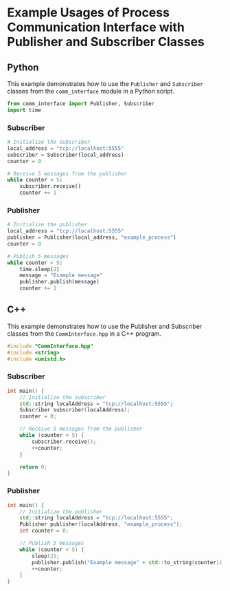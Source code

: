 # Example Usages of Process Communication Interface with Publisher and Subscriber Classes

## Python
This example demonstrates how to use the `Publisher` and `Subscriber` classes from the `comm_interface` module in a Python script.

```python
from comm_interface import Publisher, Subscriber
import time
```
### Subscriber
```python
# Initialize the subscriber
local_address = "tcp://localhost:5555"
subscriber = Subscriber(local_address)
counter = 0

# Receive 5 messages from the publisher
while counter < 5:
    subscriber.receive()
    counter += 1
```
### Publisher

```python
# Initialize the publisher
local_address = "tcp://localhost:5555"
publisher = Publisher(local_address, "example_process")
counter = 0

# Publish 5 messages
while counter < 5:
    time.sleep(2)
    message = "Example message"
    publisher.publish(message)
    counter += 1
```

## C++
This example demonstrates how to use the Publisher and Subscriber classes from the `CommInterface.hpp` in a C++ program.

```C++
#include "CommInterface.hpp"
#include <string>
#include <unistd.h>
```
### Subscriber
```C++
int main() {
    // Initialize the subscriber
    std::string localAddress = "tcp://localhost:5555";
    Subscriber subscriber(localAddress);
    counter = 0;

    // Receive 5 messages from the publisher
    while (counter < 5) {
        subscriber.receive();
        ++counter;
    }

    return 0;
}
```

### Publisher
```C++
int main() {
    // Initialize the publisher
    std::string localAddress = "tcp://localhost:5555";
    Publisher publisher(localAddress, "example_process");
    int counter = 0;

    // Publish 5 messages
    while (counter < 5) {
        sleep(2);
        publisher.publish("Example message" + std::to_string(counter));
        ++counter;
    }
}
```




